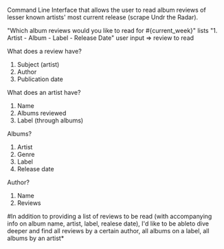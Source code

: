 Command Line Interface that allows the user to read album reviews of lesser known artists' most current release (scrape Undr the Radar).

"Which album reviews would you like to read for #{current_week}"
lists "1. Artist - Album - Label - Release Date"
user input => review to read

What does a review have?
1. Subject (artist)
2. Author
3. Publication date

What does an artist have?
1. Name
2. Albums reviewed
3. Label (through albums)

Albums?
1. Artist
2. Genre
3. Label
4. Release date

Author?
1. Name
2. Reviews

#In addition to providing a list of reviews to be read (with accompanying info on album name, artist, label, realese date), I'd like to be ableto dive deeper and find all reviews by a certain author, all albums on a label, all albums by an artist* 
